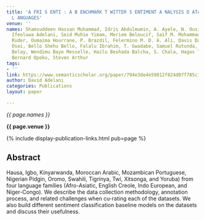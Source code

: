 ```yaml
---
title: 'A FRI S ENTI : A B ENCHMARK T WITTER S ENTIMENT A NALYSIS D ATASET FOR A FRICAN
  L ANGUAGES'
venue: ''
names: Shamsuddeen Hassan Muhammad, Idris Abdulmumin, A. Ayele, N. Ousidhoum, David
  Ifeoluwa Adelani, Seid Muhie Yimam, Meriem Beloucif, Saif M. Mohammad, Sebastian
  Ruder, Oumaima Hourrane, P. Brazdil, Felermino M. D. A. Ali, Davis David, Salomey
  Osei, Bello Shehu Bello, Falalu Ibrahim, T. Gwadabe, Samuel Rutunda, Tadesse Destaw
  Belay, Wendimu Baye Messelle, Hailu Beshada Balcha, S. Chala, Hagos Tesfahun Gebremichael,
  Bernard Opoku, Steven Arthur
tags:
- ''
link: https://www.semanticscholar.org/paper/794e3de4e59812f824d07f785c1a982cb09bb987
author: David Adelani
categories: Publications
layout: paper

---
```


*{{ page.names }}*

**{{ page.venue }}**

{% include display-publication-links.html pub=page %}

## Abstract

Hausa, Igbo, Kinyarwanda, Moroccan Arabic, Mozambican Portuguese, Nigerian Pidgin, Oromo, Swahili, Tigrinya, Twi, Xitsonga, and Yoruba) from four language families (Afro-Asiatic, English Creole, Indo European, and Niger-Congo). We describe the data collection methodology, annotation process, and related challenges when cu-rating each of the datasets. We also build different sentiment classification baseline models on the datasets and discuss their usefulness.